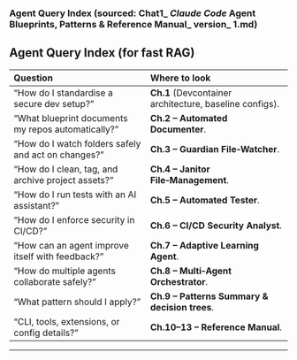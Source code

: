 ### Agent Query Index (sourced: Chat1_ _Claude Code_ Agent Blueprints, Patterns & Reference Manual_ version_ 1.md)

## **Agent Query Index (for fast RAG)**

| Question | Where to look |
| :---- | :---- |
| “How do I standardise a secure dev setup?” | **Ch.1** (Devcontainer architecture, baseline configs). |
| “What blueprint documents my repos automatically?” | **Ch.2 – Automated Documenter**. |
| “How do I watch folders safely and act on changes?” | **Ch.3 – Guardian File‑Watcher**. |
| “How do I clean, tag, and archive project assets?” | **Ch.4 – Janitor File‑Management**. |
| “How do I run tests with an AI assistant?” | **Ch.5 – Automated Tester**. |
| “How do I enforce security in CI/CD?” | **Ch.6 – CI/CD Security Analyst**. |
| “How can an agent improve itself with feedback?” | **Ch.7 – Adaptive Learning Agent**. |
| “How do multiple agents collaborate safely?” | **Ch.8 – Multi‑Agent Orchestrator**. |
| “What pattern should I apply?” | **Ch.9 – Patterns Summary & decision trees**. |
| “CLI, tools, extensions, or config details?” | **Ch.10–13 – Reference Manual**. |

---

